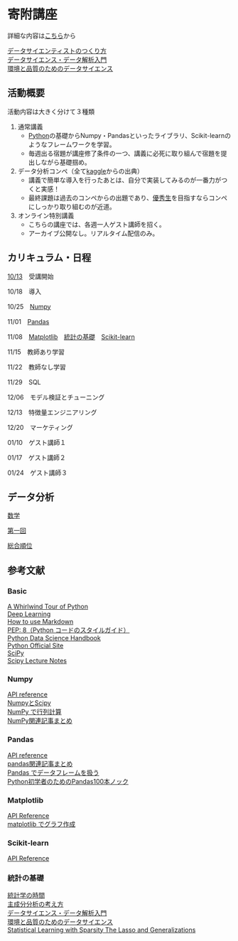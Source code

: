 # 寄附講座
詳細な内容は[こちら](https://gci.t.u-tokyo.ac.jp/gci-2022-winter/)から

[データサイエンティストのつくり方](https://www.slideshare.net/shoheihido/120913-pfi-dist)  
[データサイエンス・データ解析入門](https://www.stat.go.jp/teacher/comp-learn-04.html)  
[環境と品質のためのデータサイエンス](http://data-science.tokyo/)
## 活動概要
活動内容は大きく分けて３種類
1. 通常講義
    - [Python](https://note.nkmk.me/python/)の基礎からNumpy・Pandasといったライブラリ、Scikit-learnのようなフレームワークを学習。
    - 毎週出る宿題が講座修了条件の一つ、講義に必死に取り組んで宿題を提出しながら基礎掴め。
2. データ分析コンペ（全て[kaggle](https://github.com/alicelindel3/kaggle)からの出典）
    - 講義で簡単な導入を行ったあとは、自分で実装してみるのが一番力がつくと実感！
    - 最終課題は過去のコンペからの出題であり、[優秀生](https://gci.t.u-tokyo.ac.jp/deans_list/)を目指すならコンペにしっかり取り組むのが近道。
3. オンライン特別講義
    - こちらの講座では、各週一人ゲスト講師を招く。
    - アーカイブ公開なし。リアルタイム配信のみ。
## カリキュラム・日程

[10/13](https://alicelindel3.dreamlog.jp/archives/17259900.html)　受講開始

10/18　導入

10/25　[Numpy](#numpy)

11/01　[Pandas](https://github.com/alicelindel3/ibm5100/edit/main/README.md#pandas)

11/08　[Matplotlib](https://github.com/alicelindel3/ibm5100/edit/main/README.md#matplotlib)　[統計の基礎](https://github.com/alicelindel3/ibm5100/edit/main/README.md#%E7%B5%B1%E8%A8%88%E3%81%AE%E5%9F%BA%E7%A4%8E)　[Scikit-learn](https://github.com/alicelindel3/ibm5100/edit/main/README.md#scikit-learn)

11/15　教師あり学習

11/22　教師なし学習

11/29　SQL

12/06　モデル検証とチューニング

12/13　特徴量エンジニアリング

12/20　マーケティング

01/10　ゲスト講師１

01/17　ゲスト講師２

01/24　ゲスト講師３

## データ分析
[数学](https://github.com/alicelindel3/math)

[第一回](https://github.com/haruharuharuko/GCI2020-Winter)

[総合順位](https://github.com/apppleNova802/GCI2020_Summer)
## 参考文献
### Basic
[A Whirlwind Tour of Python](https://jakevdp.github.io/WhirlwindTourOfPython/)  
[Deep Learning](https://www.deeplearningbook.org/)  
[How to use Markdown](https://jupyter-notebook.readthedocs.io/en/latest/examples/Notebook/Working%20With%20Markdown%20Cells.html)  
[PEP: 8（Python コードのスタイルガイド）](https://pep8-ja.readthedocs.io/ja/latest/)  
[Python Data Science Handbook](https://jakevdp.github.io/PythonDataScienceHandbook/)  
[Python Official Site](https://www.python.org/)  
[SciPy](https://scipy.org/)  
[Scipy Lecture Notes](http://www.turbare.net/transl/scipy-lecture-notes/index.html)
### Numpy
[API reference](https://numpy.org/doc/stable/reference/index.html)  
[NumpyとScipy](https://www.eidos.ic.i.u-tokyo.ac.jp/~tau/lecture/computational_physics/slide/numpy.pdf)  
[NumPy で行列計算](https://pythondatascience.plavox.info/numpy)  
[NumPy関連記事まとめ](https://note.nkmk.me/python-numpy-post-summary/)
### Pandas
[API reference](https://pandas.pydata.org/docs/reference/index.html)  
[pandas関連記事まとめ](https://note.nkmk.me/python-pandas-post-summary/)  
[Pandas でデータフレームを扱う](https://pythondatascience.plavox.info/pandas)  
[Python初学者のためのPandas100本ノック](https://qiita.com/kunishou/items/bd5fad9a334f4f5be51c)
### Matplotlib
[API Reference](https://matplotlib.org/stable/api/index.html)  
[matplotlib でグラフ作成](https://pythondatascience.plavox.info/matplotlib)
### Scikit-learn
[API Reference](https://scikit-learn.org/stable/modules/classes.html)  
### 統計の基礎
[統計学の時間](https://bellcurve.jp/statistics/course/#step1)  
[主成分分析の考え方](https://logics-of-blue.com/principal-components-analysis/)  
[データサイエンス・データ解析入門](https://www.stat.go.jp/teacher/comp-learn-04.html)  
[環境と品質のためのデータサイエンス](http://data-science.tokyo/)  
[Statistical Learning with Sparsity The Lasso and Generalizations](https://web.stanford.edu/~hastie/StatLearnSparsity_files/SLS.pdf)  
